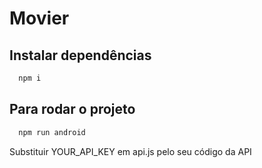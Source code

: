 # Movier

## Instalar dependências
``` bash 
  npm i
````

## Para rodar o projeto 
``` bash 
  npm run android
````

Substituir YOUR_API_KEY em api.js pelo seu código da API
